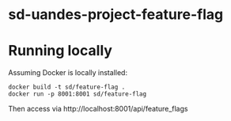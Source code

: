 # sd-uandes-project-feature-flag

# Running locally

Assuming Docker is locally installed:

```
docker build -t sd/feature-flag .
docker run -p 8001:8001 sd/feature-flag
```

Then access via http://localhost:8001/api/feature_flags 
